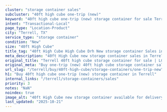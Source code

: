 ```yaml
---
cluster: "storage container sales"
subcluster: "40ft high cube one-trip (new)"
keyword: "40ft high cube one-trip (new) storage container for sale Terrell, TX"
intent: "Transactional-Local"
page_type: "Location-Product"
city: "Terrell, TX"
service_type: "storage container"
condition: "New"
size: "40ft High Cube"
title_tag: "40ft High Cube High Cube Drh New storage container Sales in Terrell | LC Container"
meta_description: "40ft High Cube new storage container sales in Terrell. High cube containers with extra height. Fast delivery, competitive pricing. Serving storage containers area. Quote ID: AIE. Call (214) 524-4168 for your free quote today."
original_title: "Terrell 40ft high cube storage container for sale | LC"
original_meta: "Buy one-trip (new) 40ft high cube storage container sale with local delivery in Terrell, TX. LC Container — local Since 2003. Request a fast quote today."
url_slug: "/terrell/buy/40ft-high-cube/storage-containers/one-trip-new"
h1: "Buy 40ft high cube one-trip (new) storage container in Terrell"
internal_links: "/terrell/storage-containers/sales"
priority: 3
notes: "NaN"
noindex: true
image_alt: "40ft High Cube new storage container available for delivery in Terrell"
last_updated: "2025-10-21"
---
```


<!-- TODO: Add unique city/inventory copy, images, and internal links here. -->
